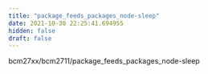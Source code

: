 ```yaml
---
title: "package_feeds_packages_node-sleep"
date: 2021-10-30 22:25:41.694955
hidden: false
draft: false
---
```


bcm27xx/bcm2711/package_feeds_packages_node-sleep

